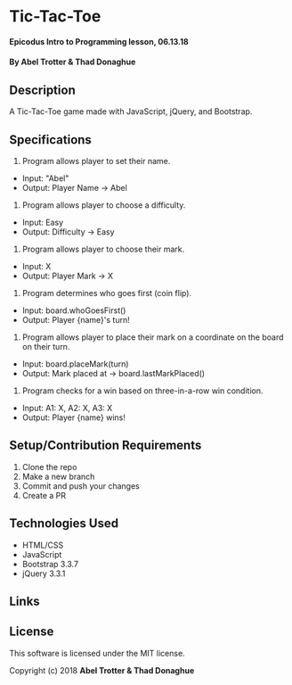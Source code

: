 # Tic-Tac-Toe

#### Epicodus Intro to Programming lesson, 06.13.18

#### By Abel Trotter & Thad Donaghue

## Description

A Tic-Tac-Toe game made with JavaScript, jQuery, and Bootstrap.

## Specifications

1. Program allows player to set their name.
  * Input: "Abel"
  * Output: Player Name -> Abel
1. Program allows player to choose a difficulty.
  * Input: Easy
  * Output: Difficulty -> Easy
1. Program allows player to choose their mark.
  * Input: X
  * Output: Player Mark -> X
1. Program determines who goes first (coin flip).
  * Input: board.whoGoesFirst()
  * Output: Player {name}'s turn!
1. Program allows player to place their mark on a coordinate on the board on their turn.
  * Input: board.placeMark(turn)
  * Output: Mark placed at -> board.lastMarkPlaced()
1. Program checks for a win based on three-in-a-row win condition.
  * Input: A1: X, A2: X, A3: X
  * Output: Player {name} wins!

## Setup/Contribution Requirements

1. Clone the repo
1. Make a new branch
1. Commit and push your changes
1. Create a PR

## Technologies Used

* HTML/CSS
* JavaScript
* Bootstrap 3.3.7
* jQuery 3.3.1

## Links

## License

This software is licensed under the MIT license.

Copyright (c) 2018 **Abel Trotter & Thad Donaghue**
